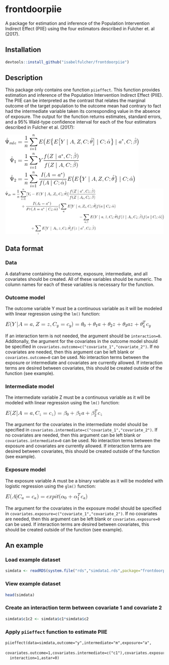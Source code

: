 # frontdoorpiie

A package for estimation and inference of the
Population Intervention Indirect Effect (PIIE) using 
the four estimators described in Fulcher et. al (2017). 


## Installation


```r
devtools::install_github("isabelfulcher/frontdoorpiie")
```

## Description
This package only contains one function `piieffect`. This function provides
estimation and inference of the Population Intervention Indirect Effect (PIIE). 
The PIIE can be interpreted as the contrast that relates the marginal outcome 
of the target population to the outcome mean had contrary to fact had the intermediate variable taken its corresponding value in the absence of exposure. The output for the function returns estimates, standard errors, and a 95\% Wald-type confidence interval 
for each of the four estimators described in Fulcher et al. (2017): 

![](figure/estimators1.gif)
![](figure/estimatorsdr.gif)

## Data format 

### Data
A dataframe containing the outcome, exposure, intermediate, and all covariates should be created. All of these variables should be numeric. The column names for each of these variables is necessary for the function.

### Outcome model 
The outcome variable Y must be a continuous variable as it will be modeled with linear regression using the `lm()` function:

![](figure/outcome_model.gif)

If an interaction term is not needed, the argument should be `interaction=0`. Additonally, the argument for the covariates in the outcome model should be specified in `covariates.outcome=c("covariate_1","covariate_2")`. If no covariates are needed, then this argument can be left blank or `covariates.outcome=0` can be used. No interaction terms between the exposure or intermediate and covariates are currently allowed. If interaction terms are desired between covariates, this should be created outside of the function (see example).

### Intermediate model
The intermediate variable Z must be a continuous variable as it will be modeled with linear regression using the `lm()` function:

![](figure/intermediate_model.gif)

The argument for the covariates in the intermediate model should be specified in `covariates.intermediate=c("covariate_1","covariate_2")`. If no covariates are needed, then this argument can be left blank or `covariates.intermediate=0` can be used. No interaction terms between the exposure and covariates are currently allowed. If interaction terms are desired between covariates, this should be created outside of the function (see example).

### Exposure model 
The exposure variable A must be a binary variable as it will be modeled with logistic regression using the `glm()` function:

![](figure/exposure_model.gif)

The argument for the covariates in the exposure model should be specified in `covariates.exposure=c("covariate_1","covariate_2")`. If no covariates are needed, then this argument can be left blank or `covariates.exposure=0` can be used. If interaction terms are desired between covariates, this should be created outside of the function (see example). 

## An example 

### Load example dataset
```r
simdata <- readRDS(system.file("rds","simdata1.rds",package="frontdoorpiie"))
```
### View example dataset
```r
head(simdata)
```
### Create an interaction term between covariate 1 and covariate 2 
```r
simdata$c1c2 <- simdata$c1*simdata$c2
```
### Apply `piieffect` function to estimate PIIE
```{r,echo=TRUE}
piieffect(data=simdata,outcome="y",intermediate="m",exposure="a",
  covariates.outcome=1,covariates.intermediate=c("c1"),covariates.exposure=c("c1","c2","c1c2"),
  interaction=1,astar=0)
```
